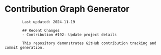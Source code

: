 # Contribution Graph Generator
            
            Last updated: 2024-11-19
            
            ## Recent Changes
            - Contribution #192: Update project details
            
            This repository demonstrates GitHub contribution tracking and commit generation.
        